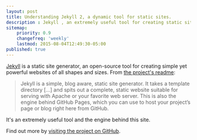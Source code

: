 ```yaml
---
layout: post
title: Understanding Jekyll 2, a dynamic tool for static sites.
description : Jekyll , an extremely useful tool for creating static sites. It generates static site from dynamic content.
sitemap:
    priority: 0.9
    changefreq: 'weekly'
    lastmod: 2015-08-04T12:49:30-05:00
published: true
---
```


[Jekyll](http://jekyllrb.com) is a static site generator, an open-source tool for creating simple yet powerful websites of all shapes and sizes. From [the project's readme](https://github.com/mojombo/jekyll/blob/master/README.markdown):

  > Jekyll is a simple, blog aware, static site generator. It takes a template directory [...] and spits out a complete, static website suitable for serving with Apache or your favorite web server. This is also the engine behind GitHub Pages, which you can use to host your project’s page or blog right here from GitHub.

It's an extremely useful tool and the engine behind this site.

Find out more by [visiting the project on GitHub](https://github.com/mojombo/jekyll).